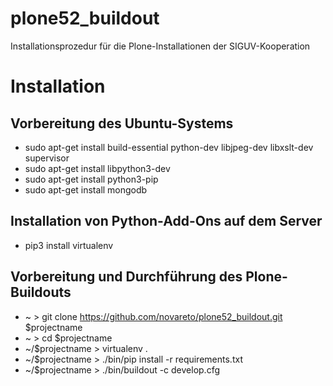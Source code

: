 # plone52_buildout

Installationsprozedur für die Plone-Installationen der SIGUV-Kooperation

Installation
============

Vorbereitung des Ubuntu-Systems
-------------------------------

* sudo apt-get install build-essential python-dev libjpeg-dev libxslt-dev supervisor
* sudo apt-get install libpython3-dev
* sudo apt-get install python3-pip
* sudo apt-get install mongodb

Installation von Python-Add-Ons auf dem Server
----------------------------------------------

* pip3 install virtualenv

Vorbereitung und Durchführung des Plone-Buildouts
-------------------------------------------------

* ~ > git clone https://github.com/novareto/plone52_buildout.git $projectname
* ~ > cd $projectname
* ~/$projectname > virtualenv .
* ~/$projectname > ./bin/pip install -r requirements.txt
* ~/$projectname > ./bin/buildout -c develop.cfg

